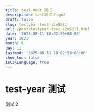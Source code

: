 ```yaml
---
title: test-year 测试
description: test测试-hugo2
draft: false
slug: testyear-test-z2e52l1
url: /post/testyear-test-z2e52l1.html
date: '2025-08-11 18:02:39+08:00'
year: 2025
month: 8
day: 11
lastmod: '2025-08-11 18:02:53+08:00'
show_toc: false
isCJKLanguage: true
---
```




# test-year 测试

测试 2
